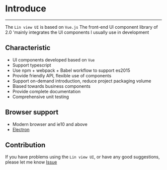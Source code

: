 # Introduce

---

The `Lin view UI` is based on `Vue.js` The front-end UI component library of 2.0 'mainly integrates the UI components I usually use in development

## Characteristic

- UI components developed based on `Vue`
- Support typescript
- Use npm + webpack + Babel workflow to support es2015
- Provide friendly API, flexible use of components
- Support on-demand introduction, reduce project packaging volume
- Biased towards business components
- Provide complete documentation
- Comprehensive unit testing

## Browser support

- Modern browser and ie10 and above
- [Electron](http://electron.atom.io/)

## Contribution

If you have problems using the `Lin view UI`, or have any good suggestions, please let me know [Issue](https://github.com/c10342/lin-view-ui/issues)
